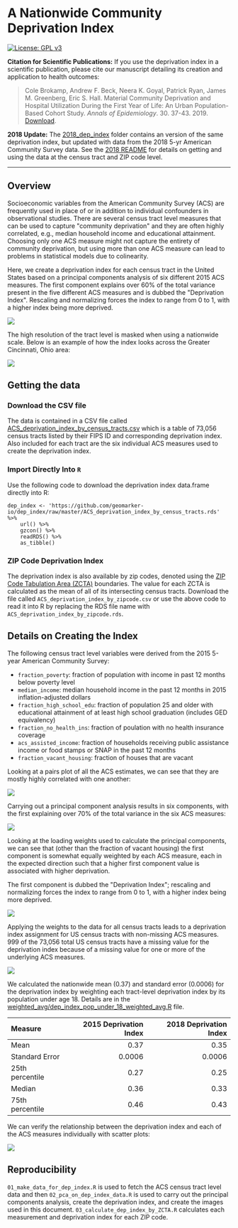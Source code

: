 # A Nationwide Community Deprivation Index

 [![License: GPL v3](https://img.shields.io/badge/License-GPL%20v3-blue.svg)](http://www.gnu.org/licenses/gpl-3.0)

**Citation for Scientific Publications:**  If you use the deprivation index in a scientific publication, please cite our manuscript detailing its creation and application to health outcomes:

> Cole Brokamp, Andrew F. Beck, Neera K. Goyal, Patrick Ryan, James M. Greenberg, Eric S. Hall. Material Community Deprivation and Hospital Utilization During the First Year of Life: An Urban Population-Based Cohort Study. *Annals of Epidemiology*. 30. 37-43. 2019. [Download](https://colebrokamp-website.s3.amazonaws.com/publications/Brokamp_AoE_2019.pdf).

**2018 Update:**  The [2018_dep_index](/2018_dep_index) folder contains an version of the same deprivation index, but updated with data from the 2018 5-yr American Community Survey data.  See the [2018 README](/2018_dep_index/README.md) for details on getting and using the data at the census tract and ZIP code level.

--------------------------------------------

## Overview

Socioeconomic variables from the American Community Survey (ACS) are frequently used in place of or in addition to individual confounders in observational studies. There are several census tract level measures that can be used to capture "community deprivation" and they are often highly correlated, e.g., median household income and educational attainment. Choosing only one ACS measure might not capture the entirety of community deprivation, but using more than one ACS measure can lead to problems in statistical models due to colinearity. 

Here, we create a deprivation index for each census tract in the United States based on a principal components analysis of six different 2015 ACS measures. The first component explains over 60% of the total variance present in the five different ACS measures and is dubbed the "Deprivation Index". Rescaling and normalizing forces the index to range from 0 to 1, with a higher index being more deprived.

![](figs/dep_index_nationwide_map.jpeg)

The high resolution of the tract level is masked when using a nationwide scale. Below is an example of how the index looks across the Greater Cincinnati, Ohio area:

![](figs/deprivation_index_map_cincinnati.jpeg)

## Getting the data

### Download the CSV file

The data is contained in a CSV file called [ACS_deprivation_index_by_census_tracts.csv](https://github.com/geomarker-io/dep_index/raw/master/ACS_deprivation_index_by_census_tracts.csv) which is a table of 73,056 census tracts listed by their FIPS ID and corresponding deprivation index.  Also included for each tract are the six individual ACS measures used to create the deprivation index.

### Import Directly Into `R`

Use the following code to download the deprivation index data.frame directly into R:

```
dep_index <- 'https://github.com/geomarker-io/dep_index/raw/master/ACS_deprivation_index_by_census_tracts.rds' %>% 
    url() %>% 
    gzcon() %>% 
    readRDS() %>% 
    as_tibble()
```

### ZIP Code Deprivation Index

The deprivation index is also available by zip codes, denoted using the [ZIP Code Tabulation Area (ZCTA)](https://en.wikipedia.org/wiki/ZIP_Code_Tabulation_Area) boundaries. The value for each ZCTA is calculated as the mean of all of its intersecting census tracts. Download the file called `ACS_deprivation_index_by_zipcode.csv` or use the above code to read it into R by replacing the RDS file name with `ACS_deprivation_index_by_zipcode.rds`.

## Details on Creating the Index

The following census tract level variables were derived from the 2015 5-year American Community Survey:

- `fraction_poverty`: fraction of population with income in past 12 months below poverty level
- `median_income`: median household income in the past 12 months in 2015 inflation-adjusted dollars
- `fraction_high_school_edu`: fraction of population 25 and older with educational attainment of at least high school graduation (includes GED equivalency)
- `fraction_no_health_ins`: fraction of poulation with no health insurance coverage
- `acs_assisted_income`: fraction of households receiving public assistance income or food stamps or SNAP in the past 12 months
- `fraction_vacant_housing`: fraction of houses that are vacant

Looking at a pairs plot of all the ACS estimates, we can see that they are mostly highly correlated with one another:

![](figs/acs_data_pairs_plot.jpg)

Carrying out a principal component analysis results in six components, with the first explaining over 70% of the total variance in the six ACS measures:

![](figs/variance_of_acs_explained_by_dep_index.jpg)

Looking at the loading weights used to calculate the principal components, we can see that (other than the fraction of vacant housing) the first component is somewhat equally weighted by each ACS measure, each in the expected direction such that a higher first component value is associated with higher deprivation.

The first component is dubbed the "Deprivation Index"; rescaling and normalizing forces the index to range from 0 to 1, with a higher index being more deprived.

![](figs/acs_measure_weights_on_dep_index.jpg)

Applying the weights to the data for all census tracts leads to a deprivation index assignment for US census tracts with non-missing ACS measures.  999 of the 73,056 total US census tracts have a missing value for the deprivation index because of a missing value for one or more of the underlying ACS measures.

![](figs/dep_index_density.jpg)

We calculated the nationwide mean (0.37) and standard error (0.0006) for the deprivation index by weighting each tract-level deprivation index by its population under age 18. Details are in the [weighted_avg/dep_index_pop_under_18_weighted_avg.R](weighted_avg/dep_index_pop_under_18_weighted_avg.R) file.

| Measure         | 2015 Deprivation Index     | 2018 Deprivation Index   |
| :--------       | -----: | -----------: |
| Mean            | 0.37   |  0.35   |
| Standard Error  | 0.0006 |  0.0006 |
| 25th percentile | 0.27   |  0.25   |
| Median          | 0.36   |  0.33   |
| 75th percentile | 0.46   |  0.43   |


We can verify the relationship between the deprivation index and each of the ACS measures individually with scatter plots:

![](figs/dep_index_and_acs_measures_xyplots.jpg)

## Reproducibility

`01_make_data_for_dep_index.R` is used to fetch the ACS census tract level data and then `02_pca_on_dep_index_data.R` is used to carry out the principal components analysis, create the deprivation index, and create the images used in this document. `03_calculate_dep_index_by_ZCTA.R` calculates each measurement and deprivation index for each ZIP code.

